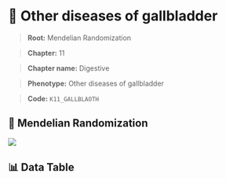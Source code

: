 # 🧪 Other diseases of gallbladder

> **Root:** Mendelian Randomization

> **Chapter:** 11  

> **Chapter name:** Digestive

> **Phenotype:** Other diseases of gallbladder  

> **Code:** `K11_GALLBLAOTH`

## 🧬 Mendelian Randomization  

<img src="/MR/Figures/Forward/K11_GALLBLAOTH.png"/>

## 📊 Data Table

<CsvTableMRF src="/MR_Data/Forward/K11_GALLBLAOTH.csv"/>
